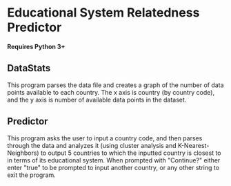 # Educational System Relatedness Predictor
**Requires Python 3+**

## DataStats
This program parses the data file and creates a graph of the number of data points available to each country. The x axis is country (by country code), and the y axis is number of available data points in the dataset.

## Predictor
This program asks the user to input a country code, and then parses through the data and analyzes it (using cluster analysis and K-Nearest-Neighbors) to output 5 countries to which the inputted country is closest to in terms of its educational system. When prompted with "Continue?" either enter "true" to be prompted to input another country, or any other string to exit the program.
